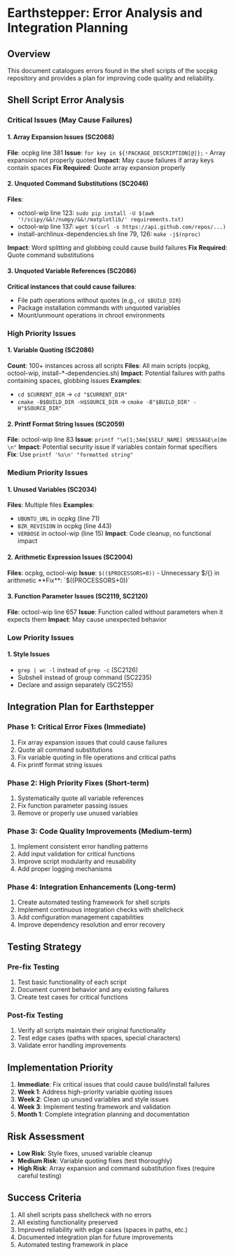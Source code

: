 # Earthstepper: Error Analysis and Integration Planning

## Overview
This document catalogues errors found in the shell scripts of the socpkg repository and provides a plan for improving code quality and reliability.

## Shell Script Error Analysis

### Critical Issues (May Cause Failures)

#### 1. Array Expansion Issues (SC2068)
**File**: ocpkg line 381
**Issue**: `for key in ${!PACKAGE_DESCRIPTION[@]};` - Array expansion not properly quoted
**Impact**: May cause failures if array keys contain spaces
**Fix Required**: Quote array expansion properly

#### 2. Unquoted Command Substitutions (SC2046)
**Files**: 
- octool-wip line 123: `sudo pip install -U $(awk '!/scipy/&&!/numpy/&&!/matplotlib/' requirements.txt)`
- octool-wip line 137: `wget $(curl -s https://api.github.com/repos/...)`
- install-archlinux-dependencies.sh line 79, 126: `make -j$(nproc)`

**Impact**: Word splitting and globbing could cause build failures
**Fix Required**: Quote command substitutions

#### 3. Unquoted Variable References (SC2086) 
**Critical instances that could cause failures**:
- File path operations without quotes (e.g., `cd $BUILD_DIR`)
- Package installation commands with unquoted variables
- Mount/unmount operations in chroot environments

### High Priority Issues

#### 1. Variable Quoting (SC2086)
**Count**: 100+ instances across all scripts
**Files**: All main scripts (ocpkg, octool-wip, install-*-dependencies.sh)
**Impact**: Potential failures with paths containing spaces, globbing issues
**Examples**:
- `cd $CURRENT_DIR` → `cd "$CURRENT_DIR"`
- `cmake -B$BUILD_DIR -H$SOURCE_DIR` → `cmake -B"$BUILD_DIR" -H"$SOURCE_DIR"`

#### 2. Printf Format String Issues (SC2059)
**File**: octool-wip line 83
**Issue**: `printf "\e[1;34m[$SELF_NAME] $MESSAGE\e[0m \n"`
**Impact**: Potential security issue if variables contain format specifiers
**Fix**: Use `printf '%s\n' "formatted string"`

### Medium Priority Issues

#### 1. Unused Variables (SC2034)
**Files**: Multiple files
**Examples**:
- `UBUNTU_URL` in ocpkg (line 71)
- `BZR_REVISION` in ocpkg (line 443)
- `VERBOSE` in octool-wip (line 15)
**Impact**: Code cleanup, no functional impact

#### 2. Arithmetic Expression Issues (SC2004)
**Files**: ocpkg, octool-wip
**Issue**: `$(($PROCESSORS+0))` - Unnecessary $/{} in arithmetic
**Fix**: `$((PROCESSORS+0))`

#### 3. Function Parameter Issues (SC2119, SC2120)
**File**: octool-wip line 657
**Issue**: Function called without parameters when it expects them
**Impact**: May cause unexpected behavior

### Low Priority Issues

#### 1. Style Issues
- `grep | wc -l` instead of `grep -c` (SC2126)
- Subshell instead of group command (SC2235)
- Declare and assign separately (SC2155)

## Integration Plan for Earthstepper

### Phase 1: Critical Error Fixes (Immediate)
1. Fix array expansion issues that could cause failures
2. Quote all command substitutions
3. Fix variable quoting in file operations and critical paths
4. Fix printf format string issues

### Phase 2: High Priority Fixes (Short-term)
1. Systematically quote all variable references
2. Fix function parameter passing issues
3. Remove or properly use unused variables

### Phase 3: Code Quality Improvements (Medium-term)
1. Implement consistent error handling patterns
2. Add input validation for critical functions
3. Improve script modularity and reusability
4. Add proper logging mechanisms

### Phase 4: Integration Enhancements (Long-term)
1. Create automated testing framework for shell scripts
2. Implement continuous integration checks with shellcheck
3. Add configuration management capabilities
4. Improve dependency resolution and error recovery

## Testing Strategy

### Pre-fix Testing
1. Test basic functionality of each script
2. Document current behavior and any existing failures
3. Create test cases for critical functions

### Post-fix Testing
1. Verify all scripts maintain their original functionality
2. Test edge cases (paths with spaces, special characters)
3. Validate error handling improvements

## Implementation Priority

1. **Immediate**: Fix critical issues that could cause build/install failures
2. **Week 1**: Address high-priority variable quoting issues
3. **Week 2**: Clean up unused variables and style issues
4. **Week 3**: Implement testing framework and validation
5. **Month 1**: Complete integration planning and documentation

## Risk Assessment

- **Low Risk**: Style fixes, unused variable cleanup
- **Medium Risk**: Variable quoting fixes (test thoroughly)
- **High Risk**: Array expansion and command substitution fixes (require careful testing)

## Success Criteria

1. All shell scripts pass shellcheck with no errors
2. All existing functionality preserved
3. Improved reliability with edge cases (spaces in paths, etc.)
4. Documented integration plan for future improvements
5. Automated testing framework in place